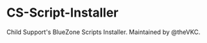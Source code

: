 CS-Script-Installer
===================

Child Support's BlueZone Scripts Installer. Maintained by @theVKC.
